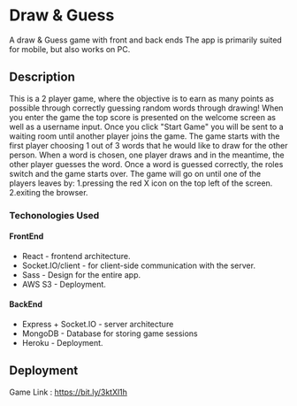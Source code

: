 # Draw & Guess
A draw & Guess game with front and back ends 
The app is primarily suited for mobile, but also works on PC.

## Description
This is a 2 player game, where the objective is to earn as many points as possible through correctly guessing random words through drawing!
When you enter the game the top score is presented on the welcome screen as well as a username input.
Once you click "Start Game" you will be sent to a waiting room until another player joins the game.
The game starts with the first player choosing 1 out of 3 words that he would like to draw for the other person.
When a word is chosen, one player draws and in the meantime, the other player guesses the word.
Once a word is guessed correctly, the roles switch and the game starts over.
The game will go on until one of the players leaves by:
1.pressing the red X icon on the top left of the screen.
2.exiting the browser.

### Techonologies Used
#### FrontEnd
* React - frontend architecture.
* Socket.IO/client -  for client-side communication with the server.
* Sass - Design for the entire app.
* AWS S3 - Deployment.

#### BackEnd
* Express + Socket.IO - server architecture
* MongoDB - Database for storing game sessions
* Heroku - Deployment.


## Deployment
Game Link : https://bit.ly/3ktXl1h